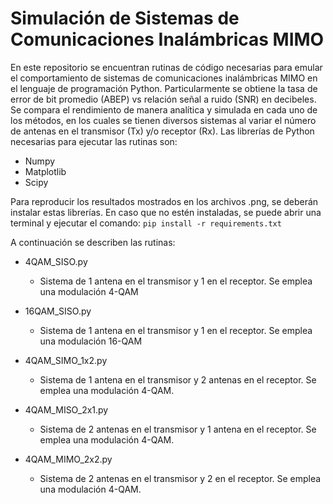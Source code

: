# Simulación de Sistemas de Comunicaciones Inalámbricas MIMO
En este repositorio se encuentran rutinas de código necesarias para emular el comportamiento de sistemas de comunicaciones inalámbricas MIMO en el lenguaje de programación Python. Particularmente se obtiene la tasa de error de bit promedio (ABEP) vs relación señal a ruido (SNR) en decibeles.
Se compara el rendimiento de manera analítica y simulada en cada uno de los métodos, en los cuales se tienen diversos sistemas al variar el número de antenas en el transmisor (Tx) y/o receptor (Rx).
Las librerías de Python necesarias para ejecutar las rutinas son:
* Numpy
* Matplotlib
* Scipy

Para reproducir los resultados mostrados en los archivos .png, se deberán instalar estas librerías. 
En caso que no estén instaladas, se puede abrir una terminal y ejecutar el comando:
`pip install -r requirements.txt`

A continuación se describen las rutinas:

* 4QAM_SISO.py
  * Sistema de 1 antena en el transmisor y 1 en el receptor. Se emplea una modulación 4-QAM

*  16QAM_SISO.py
   * Sistema de 1 antena en el transmisor y 1 en el receptor. Se emplea una modulación 16-QAM

* 4QAM_SIMO_1x2.py
  * Sistema de 1 antena en el transmisor y 2 antenas en el receptor. Se emplea una modulación 4-QAM.

* 4QAM_MISO_2x1.py
  * Sistema de 2 antenas en el transmisor y 1 antena en el receptor. Se emplea una modulación 4-QAM.
 
* 4QAM_MIMO_2x2.py
  * Sistema de 2 antenas en el transmisor y 2 en el receptor. Se emplea una modulación 4-QAM.

